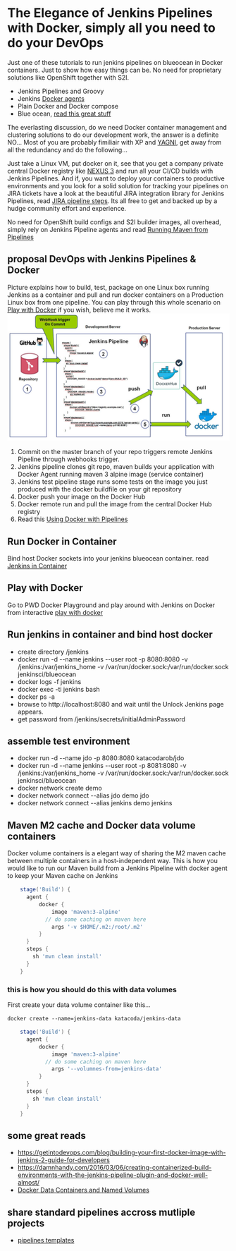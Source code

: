 # The Elegance of Jenkins Pipelines with Docker, simply all you need to do your DevOps

Just one of these tutorials to run jenkins pipelines on blueocean in Docker containers. Just to show how easy things can be. No need for proprietary solutions like OpenShift together with S2I.

* Jenkins Pipelines and Groovy
* Jenkins [Docker agents](https://jenkins.io/doc/book/pipeline/docker/) 
* Plain Docker and Docker compose 
* Blue ocean, [read this great stuff](https://jenkins.io/doc/tutorials/create-a-pipeline-in-blue-ocean/)

The everlasting discussion, do we need Docker container management and clustering solutions to do our development work, the answer is a definite NO... Most of you are probably fimiliair with XP and [YAGNI](https://en.wikipedia.org/wiki/You_aren%27t_gonna_need_it), get away from all the redundancy and do the following...

Just take a Linux VM, put docker on it, see that you get a company private central Docker registry like [NEXUS 3](http://books.sonatype.com/nexus-book/3.0/reference/docker.html) and run all your CI/CD builds with Jenkins Pipelines.
And if, you want to deploy your containers to productive environments and you look for a solid solution for tracking your pipelines on JIRA tickets have a look at the beautiful JIRA integration library for Jenkins Pipelines, read [JIRA pipeline steps](https://jenkinsci.github.io/jira-steps-plugin/index.html). Its all free to get and backed up by a hudge community effort and experience.


No need for OpenShift build configs and S2I builder images, all overhead, simply rely on Jenkins Pipeline agents and read [Running Maven from Pipelines](https://jenkins.io/doc/book/pipeline/docker/)

## proposal DevOps with Jenkins Pipelines & Docker
Picture explains how to build, test, package on one Linux box running Jenkins as a container and pull and run docker containers on a Production Linux box from one pipeline. You can play through this whole scenario on [Play with Docker](https://labs.play-with-docker.com/) if you wish, believe me it works.
![DevOps with Jenkins and Docker](jenkins.jpg)
1. Commit on the master branch of your repo triggers remote Jenkins Pipeline through webhooks trigger.
2. Jenkins pipeline clones git repo, maven builds your application with Docker Agent running maven 3 alpine image (service container)
3. Jenkins test pipeline stage runs some tests on the image you just produced with the docker buildfile on your git repository
4. Docker push your image on the Docker Hub
5. Docker remote run and pull the image from the central Docker Hub registry
6. Read this [Using Docker with Pipelines](https://jenkins.io/doc/book/pipeline/docker/)

## Run Docker in Container

Bind host Docker sockets into your jenkins blueocean container.
read [Jenkins in Container](https://jenkins.io/doc/tutorials/create-a-pipeline-in-blue-ocean/)

## Play with Docker
Go to PWD Docker Playground and play around with Jenkins on Docker from interactive [play with docker](https://labs.play-with-docker.com/)

## Run jenkins in container and bind host docker

* create directory /jenkins
* docker run -d --name jenkins --user root -p 8080:8080 -v /jenkins:/var/jenkins_home -v /var/run/docker.sock:/var/run/docker.sock jenkinsci/blueocean
* docker logs -f jenkins
* docker exec -ti jenkins bash
* docker ps -a
* browse to http://localhost:8080 and wait until the Unlock Jenkins page appears.
* get password from /jenkins/secrets/initialAdminPassword


## assemble test environment
* docker run -d --name jdo -p 8080:8080 katacodarob/jdo
* docker run -d --name jenkins --user root -p 8081:8080 -v /jenkins:/var/jenkins_home -v /var/run/docker.sock:/var/run/docker.sock jenkinsci/blueocean
* docker network create demo
* docker network connect --alias jdo demo jdo
* docker network connect --alias jenkins demo jenkins
## Maven M2 cache and Docker data volume containers
Docker volume containers is a elegant way of sharing the M2 maven cache between multiple containers in a host-independent way. 
This is how you would like to run our Maven build from a Jenkins Pipeline with docker agent to keep your Maven cache on Jenkins
```groovy
    stage('Build') {
      agent {
          docker {
              image 'maven:3-alpine'
            // do some caching on maven here
              args '-v $HOME/.m2:/root/.m2'
          }
      }
      steps {
        sh 'mvn clean install'
      }
    }
```
### this is how you should do this with data volumes
First create your data volume container like this...
```
docker create --name=jenkins-data katacoda/jenkins-data
```
```groovy
    stage('Build') {
      agent {
          docker {
              image 'maven:3-alpine'
            // do some caching on maven here
              args '--volumnes-from=jenkins-data'
          }
      }
      steps {
        sh 'mvn clean install'
      }
    }
```
## some great reads
* https://getintodevops.com/blog/building-your-first-docker-image-with-jenkins-2-guide-for-developers
* https://damnhandy.com/2016/03/06/creating-containerized-build-environments-with-the-jenkins-pipeline-plugin-and-docker-well-almost/
* [Docker Data Containers and Named Volumes](https://boxboat.com/2016/06/18/docker-data-containers-and-named-volumes/)
## share standard pipelines accross mutliple projects
* [pipelines templates](https://jenkins.io/blog/2017/10/02/pipeline-templates-with-shared-libraries/)

